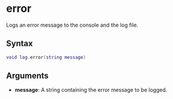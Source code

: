 # error

Logs an error message to the console and the log file.

## Syntax

```lua
void log.error(string message)
```

## Arguments

- **message**: A string containing the error message to be logged.

